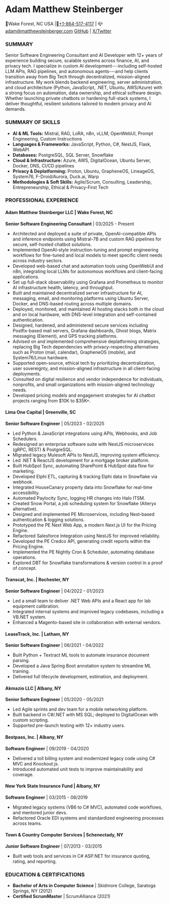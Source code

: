 # Adam Matthew Steinberger
📍Wake Forest, NC USA |📱[+1-864-517-4117](tel:+18645174117) | 📪[adam@matthewsteinberger.com](mailto:adam@matthewsteinberger.com)
[GitHub](https://github.com/realadammatthew) | [X/Twitter](https://x.com/realadammatthew)

### SUMMARY

Senior Software Engineering Consultant and AI Developer with 12+ years of experience building secure, scalable systems across finance, AI, and privacy tech. I specialize in custom AI development---including self-hosted LLM APIs, RAG pipelines, and autonomous agents---and help clients transition away from Big Tech through decentralized, mission-aligned infrastructure. My work blends backend engineering, server administration, and cloud architecture (Python, JavaScript, .NET, Ubuntu, AWS/Azure) with a strong focus on automation, data ownership, and ethical software design. Whether launching private chatbots or hardening full-stack systems, I deliver thoughtful, resilient solutions tailored to modern privacy and AI demands.

### SUMMARY OF SKILLS

- **AI & ML Tools:** Mistral, RAG, LoRA, n8n, vLLM, OpenWebUI, Prompt Engineering, Custom Instructions
- **Languages & Frameworks:** JavaScript, Python, C#, NestJS, Flask, WebAPI
- **Databases:** PostgreSQL, SQL Server, Snowflake
- **Cloud & Infrastructure:** Azure, AWS, DigitalOcean, Ubuntu Server, Docker, DNS, CI/CD pipelines
- **Privacy & Deplatforming:** Proton, Ubuntu, GrapheneOS, LineageOS, System76, F-Droid/Aurora, Duck.ai, Warp
- **Methodologies & Soft Skills:** Agile/Scrum, Consulting, Leadership, Entrepreneurship, Ethical & Privacy-First Tech

### PROFESSIONAL EXPERIENCE

#### Adam Matthew Steinberger LLC | Wake Forest, NC

**Senior Software Engineering Consultant** | 03/2025 - Present

- Architected and deployed a suite of private, OpenAI-compatible APIs and inference endpoints using Mistral-7B and custom RAG pipelines for secure, self-hosted chatbot solutions.
- Implemented OpenAI-style instruction-tuning and prompt engineering workflows for fine-tuned and local models to meet specific client needs across industry sectors.
- Developed web-based chat and automation tools using OpenWebUI and n8n, integrating local LLMs for autonomous workflows and client-facing applications.
- Set up full-stack observability using Grafana and Prometheus to monitor AI infrastructure health, latency, and throughput.
- Built and maintained decentralized server infrastructure for AI, messaging, email, and monitoring platforms using Ubuntu Server, Docker, and DNS-based routing across multiple domains.
- Deployed, monitored, and maintained AI hosting stacks both in the cloud and on local hardware, with DNS-level integration and self-contained authentication.
- Designed, hardened, and administered secure services including Postfix-based mail servers, Grafana dashboards, Ghost blogs, Matrix messaging (Element), and GPS tracking platforms.
- Advised on and implemented comprehensive deplatforming strategies, replacing Big Tech dependencies with privacy-respecting alternatives such as Proton (mail, calendar), GrapheneOS (mobile), and System76/Linux hardware.
- Supported open-source, ethical tech by prioritizing decentralization, user sovereignty, and mission-aligned infrastructure in all client-facing deployments.
- Consulted on digital resilience and vendor independence for individuals, nonprofits, and small organizations with mission-aligned technology needs.
- Developed pricing models and engagement strategies for AI chatbot projects ranging from $10K to $35K+.

#### Lima One Capital | Greenville, SC

**Senior Software Engineer** | 05/2023 - 02/2025

- Led Python & JavaScript integrations using APIs, Webhooks, and Job Schedulers.
- Redesigned an enterprise software suite with NestJS microservices (gRPC, REST) & PostgreSQL.
- Migrated legacy Mulesoft APIs to NestJS, improving system efficiency.
- Led .NET & ReactJS development for a mortgage broker platform.
- Built HubSpot Sync, automating SharePoint & HubSpot data flow for marketing.
- Developed Elphi ETL, capturing & tracking Elphi data in Snowflake via webhook.
- Integrated HouseCanary property data into Snowflake for real-time accessibility.
- Automated Paylocity Sync, logging HR changes into Halo ITSM.
- Created Snow Portal, a job scheduling system for Snowflake (Alteryx alternative).
- Designed and implemented PE Microservices, including Nest-based authentication & logging solutions.
- Prototyped the PE Next Web App, a modern Next.js UI for the Pricing Engine.
- Refactored Salesforce Integration using NestJS for improved reliability.
- Developed the PE Credco API, generating credit reports within the Pricing Engine.
- Implemented the PE Nightly Cron & Scheduler, automating database operations.
- Explored DBT for Snowflake transformations & version control in a proof of concept.

#### Transcat, Inc. | Rochester, NY

**Senior Software Engineer** | 04/2022 - 01/2023

- Led a small team to deliver .NET Web APIs and a React app for lab equipment calibration.
- Integrated internal systems and improved legacy codebases, including a VB.NET system.
- Enhanced a Magento-based site in collaboration with external vendors.

#### LeaseTrack, Inc. | Latham, NY

**Senior Software Engineer** | 06/2021 - 04/2022

- Built Python + Textract ML tools to automate insurance document parsing.
- Developed a Java Spring Boot annotation system to streamline ML training.
- Delivered full lifecycle development, estimation, and deployment.

#### Akmazio LLC | Albany, NY

**Senior Software Engineer** | 05/2020 - 05/2021

- Led Agile sprints and dev team for a mobile networking platform.
- Built backend in C#/.NET with MS SQL; deployed to DigitalOcean with custom scripting.
- Supported pre-launch testing with 12+ industry users.

#### Bestpass, Inc. | Albany, NY

**Software Engineer** | 09/2019 - 04/2020

- Delivered a toll billing system and modernized legacy code using C# MVC and Knockout.js.
- Introduced automated unit tests to improve maintainability and coverage.

#### New York State Insurance Fund | Albany, NY

**Software Engineer** | 03/2015 - 08/2019

- Migrated legacy systems (VB6 to C# MVC), automated code workflows, and mentored junior devs.
- Refactored Oracle EDI systems and standardized engineering processes across teams.

#### Town & Country Computer Services | Schenectady, NY

**Junior Software Engineer** | 07/2013 - 03/2015

- Built web tools and services in C# ASP.NET for insurance quoting, rating, and reporting.

### EDUCATION & CERTIFICATIONS

- **Bachelor of Arts in Computer Science** | Skidmore College, Saratoga Springs, NY (2012)
- **Certified ScrumMaster** | ScrumAlliance (2021)
